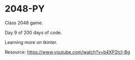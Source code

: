 # 2048-PY
Class 2048 game. 

Day 9 of 200 days of code.

Learning more on tkinter.

Resource: https://www.youtube.com/watch?v=b4XP2IcI-Bg
